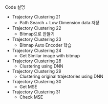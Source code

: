 <!-- README.md -->
Code 설명
- Trajectory Clustering 21
    - Path Search + Low Dimension data 저장
- Trajectory Clustering 22
    - Bitmap으로 만들기
- Trajectory Clustering 23
    - Bitmap Auto Encoder 학습
- Trajectory Clustering 24
    - Get Similar image with bitmap
- Trajectory Clustering 28
    - Clustering using DNN
- Trajectory Clustering 29
    - Clustering original trajectories using DNN
- Trajectory Clustering 30
    - Get MSE
- Trajectory Clustering 31
    - Check MSE